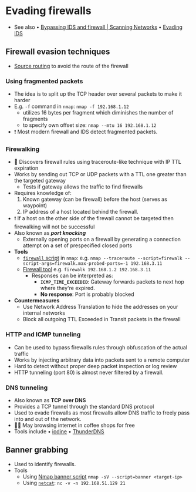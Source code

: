 # Evading firewalls

- See also • [Bypassing IDS and firewall | Scanning Networks](../03-scanning-networks/bypassing-ids-and-firewall.md) • [Evading IDS](evading-ids.md)

## Firewall evasion techniques

- [Source routing](../03-scanning-networks/bypassing-ids-and-firewall.md#source-routing) to avoid the route of the firewall

### Using fragmented packets

- The idea is to split up the TCP header over several packets to make it harder
- E.g. `-f` command in `nmap`: `nmap -f 192.168.1.12`
  - utilizes 16 bytes per fragment which diminishes the number of fragments
  - to specify own offset size: `nmap --mtu 16 192.168.1.12`
- ❗ Most modern firewall and IDS detect fragmented packets.

### Firewalking

- 📝 Discovers firewall rules using traceroute-like technique with IP TTL expiration
- Works by sending out TCP or UDP packets with a TTL one greater than the targeted gateway
  - Tests if gateway allows the traffic to find firewalls
- Requires knowledge of:
  1. Known gateway (can be firewall) before the host (serves as waypoint)
  2. IP address of a host located behind the firewall.
- ❗ If a host on the other side of the firewall cannot be targeted then firewalking will not be successful
- Also known as ***port knocking***
  - Externally opening ports on a firewall by generating a connection attempt on a set of prespecified closed ports
- **Tools**
  - [`firewall` script](https://Nmap.org/nsedoc/scripts/firewalk.html) in `nmap`: e.g. `nmap --traceroute --script=firewalk --script-args=firewalk.max-probed-ports=-1 192.168.3.11`
  - [Firewall tool](http://packetfactory.openwall.net/projects/firewalk/index.html) e.g. `firewalk 192.168.1.2 192.168.3.11`
    - Responses can be interpreted as:
      - **`ICMP_TIME_EXCEEDED`**: Gateway forwards packets to next hop where they're expired.
      - **No response**: Port is probably blocked
- **Countermeasures**
  - Use Network Address Translation to hide the addresses on your internal networks
  - Block all outgoing TTL Exceeded in Transit packets in the firewall

### HTTP and ICMP tunneling

- Can be used to bypass firewalls rules through obfuscation of the actual traffic
- Works by injecting arbitrary data into packets sent to a remote computer
- Hard to detect without proper deep packet inspection or log review
- HTTP tunneling (port 80) is almost never filtered by a firewall.

### DNS tunneling

- Also known as **TCP over DNS**
- Provides a TCP tunnel through the standard DNS protocol
- Used to evade firewalls as most firewalls allow DNS traffic to freely pass into and out of the network.
- 🤗💡 May browsing internet in coffee shops for free
- Tools include • [iodine](https://github.com/yarrick/iodine) • [ThunderDNS](https://github.com/fbkcs/ThunderDNS)

## Banner grabbing

- Used to identify firewalls.
- Tools
  - Using [Nmap banner script](https://Nmap.org/nsedoc/scripts/banner.html) `nmap -sV --script=banner <target-ip>`
  - Using [`netcat`](./../03-scanning-networks/banner-grabbing.md#netcat): `nc -v -n 192.168.51.129 21`
